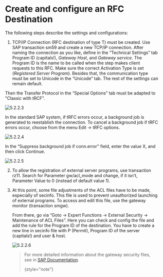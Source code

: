 # Create and configure an RFC Destination

The following steps describe the settings and configurations:

1. TCP/IP Connection (RFC destination of type T) must be created. Use SAP transaction sm59 and create a new TCP/IP connection. After naming the connection as you like, define in the “Technical Settings” tab Program ID (capitals!), *Gateway Host*, and *Gateway service*. The Program ID is the name to be called when the step makes client requests to this RFC. Make sure the correct Activation Type is set (*Registered Server Program*). Besides that, the communication type must be set to Unicode in the “Unicode” tab. The rest of the settings can remain default.
<!--
   ![5.2.2.1](Image-5.2.2.1.png)
   ![5.2.2.2](Image-5.2.2.2.png)
-->
   Then the Transfer Protocol in the “Special Options” tab must be adapted to "Classic with tRCF”.

   ![5.2.2.3](Image-5.2.2.3.png)

   In the standard SAP system, if tRFC errors occur, a background job is generated to reestablish the connection. To cancel a background job if tRFC errors occur, choose from the menu Edit -> tRFC options.

   ![5.2.2.4](Image-5.2.2.4.png)

   In the “Suppress background job if conn.error” field, enter the value X, and then click Continue.

   ![5.2.2.5](Image-5.2.2.5.png)

2. To allow the registration of external server programs, use transaction rz11. Search for Parameter gw/acl_mode and change, if it isn’t, Parameter Value to 0 (instead of default value 1).

3. At this point, some file adjustments of the ACL files have to be made, especially of secinfo. This file is used to prevent unauthorized launching of external programs. To access and edit this file, use the gateway monitor (transaction smgw).

   From there, go via “Goto -> Expert Functions -> External Security -> Maintenance of ACL Files”. Here you can check and config the file and add the rule for the Program ID of the destination. You have to create a new line in secinfo file with P (Permit), Program ID of the server (capitals!) and user & host.

   ![5.2.2.6](Image-5.2.2.6.png)
   >For more detailed information about the gateway security files, see in [SAP Documentation](https://help.sap.com/saphelp_nw73/helpdata/en/e2/16d0427a2440fc8bfc25e786b8e11c/frameset.htm).
   >
   >{style="note"}
